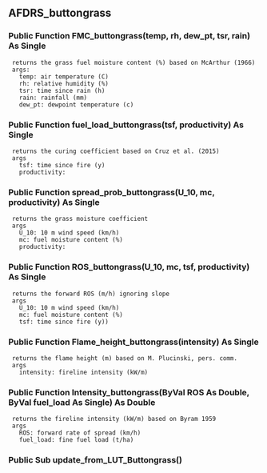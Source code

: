 ## AFDRS_buttongrass

### Public Function FMC_buttongrass(temp, rh, dew_pt, tsr, rain) As Single
     returns the grass fuel moisture content (%) based on McArthur (1966)
     args:
       temp: air temperature (C)
       rh: relative humidity (%)
       tsr: time since rain (h)
       rain: rainfall (mm)
       dew_pt: dewpoint temperature (c)

### Public Function fuel_load_buttongrass(tsf, productivity) As Single
     returns the curing coefficient based on Cruz et al. (2015)
     args
       tsf: time since fire (y)
       productivity:

### Public Function spread_prob_buttongrass(U_10, mc, productivity) As Single
     returns the grass moisture coefficient
     args
       U_10: 10 m wind speed (km/h)
       mc: fuel moisture content (%)
       productivity:

### Public Function ROS_buttongrass(U_10, mc, tsf, productivity) As Single
     returns the forward ROS (m/h) ignoring slope
     args
       U_10: 10 m wind speed (km/h)
       mc: fuel moisture content (%)
       tsf: time since fire (y))

### Public Function Flame_height_buttongrass(intensity) As Single
     returns the flame height (m) based on M. Plucinski, pers. comm.
     args
       intensity: fireline intensity (kW/m)

### Public Function Intensity_buttongrass(ByVal ROS As Double, ByVal fuel_load As Single) As Double
     returns the fireline intensity (kW/m) based on Byram 1959
     args
       ROS: forward rate of spread (km/h)
       fuel_load: fine fuel load (t/ha)

### Public Sub update_from_LUT_Buttongrass()

